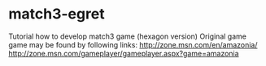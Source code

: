 # match3-egret
Tutorial how to develop match3 game (hexagon version)
Original game game may be found by following links:
http://zone.msn.com/en/amazonia/
http://zone.msn.com/gameplayer/gameplayer.aspx?game=amazonia
